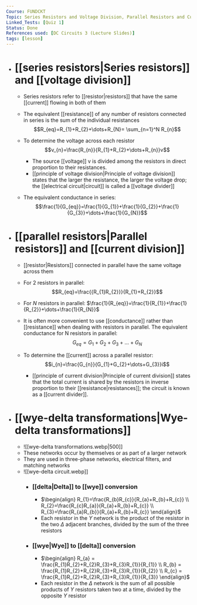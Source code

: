 ```yaml
---
Course: FUNDCKT
Topic: Series Resistors and Voltage Division, Parallel Resistors and Current Division, and Wye-Delta Transformations
Linked_Tests: [Quiz 1]
Status: Done
References used: [DC Circuits 3 (Lecture Slides)]
tags: [lesson]
---
```


- # [[series resistors|Series resistors]] and [[voltage division]]
	- Series resistors refer to [[resistor|resistors]] that have the same [[current]] flowing in both of them

	- The equivalent [[resistance]] of any number of resistors connected in series is the sum of the individual resistances $$R_{eq}=R_{1}+R_{2}+\dots+R_{N}= \sum_{n=1}^N R_{n}$$

	- To determine the voltage across each resistor $$v_{n}=\frac{R_{n}}{R_{1}+R_{2}+\dots+R_{n}}v$$

		- The source [[voltage]] v is divided among the resistors in direct proportion to their resistances.
		- [[principle of voltage division|Principle of voltage division]] states that the larger the resistance, the larger the voltage drop; the [[electrical circuit|circuit]] is called a [[voltage divider]]

	- The equivalent conductance in series: $$\frac{1}{G_{eq}}=\frac{1}{G_{1}}+\frac{1}{G_{2}}+\frac{1}{G_{3}}+\dots+\frac{1}{G_{N}}$$

- # [[parallel resistors|Parallel resistors]] and [[current division]]
	- [[resistor|Resistors]] connected in parallel have the same voltage across them

	- For 2 resistors in parallel: $$R_{eq}=\frac{{R_{1}R_{2}}}{R_{1}+R_{2}}$$

	- For $N$ resistors in parallel: $\frac{1}{R_{eq}}=\frac{1}{R_{1}}+\frac{1}{R_{2}}+\dots+\frac{1}{R_{N}}$

	- It is often more convenient to use [[conductance]] rather than [[resistance]] when dealing with resistors in parallel. The equivalent conductance for N resistors in parallel: $$G_{eq}=G_{1}+G_{2}+G_{3}+\dots+G_{N}$$

	- To determine the [[current]] across a parallel resistor: $$i_{n}=\frac{G_{n}}{G_{1}+G_{2}+\dots+G_{3}}i$$

		- [[principle of current division|Principle of current division]] states that the total current is shared by the resistors in inverse proportion to their [[resistance|resistances]]; the circuit is known as a [[current divider]].
- # [[wye-delta transformations|Wye-delta transformations]]
	- ![[wye-delta transformations.webp|500]]
	- These networks occur by themselves or as part of a larger network
	- They are used in three-phase networks, electrical filters, and matching networks
	- ![[wye-delta circuit.webp]]
		- ### [[delta|Delta]] to [[wye]] conversion
			- $\begin{align} R_{1}=\frac{R_{b}R_{c}}{R_{a}+R_{b}+R_{c}} \\ R_{2}=\frac{R_{c}R_{a}}{R_{a}+R_{b}+R_{c}} \\ R_{3}=\frac{R_{a}R_{b}}{R_{a}+R_{b}+R_{c}} \end{align}$
			- Each resistor in the $Y$ network is the product of the resistor in the two $\Delta$ adjacent branches, divided by the sum of the three resistors
		- ### [[wye|Wye]] to [[delta]] conversion
			- $\begin{align} R_{a} = \frac{R_{1}R_{2}+R_{2}R_{3}+R_{3}R_{1}}{R_{1}} \\ R_{b} = \frac{R_{1}R_{2}+R_{2}R_{3}+R_{3}R_{1}}{R_{2}} \\ R_{c} = \frac{R_{1}R_{2}+R_{2}R_{3}+R_{3}R_{1}}{R_{3}} \end{align}$
			- Each resistor in the $\Delta$ network is the sum of all possible products of $Y$ resistors taken two at a time, divided by the opposite $Y$ resistor
